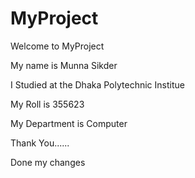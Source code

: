 # MyProject

Welcome to MyProject

My name is Munna Sikder

I Studied at the Dhaka Polytechnic Institue

My Roll is 355623

My Department is Computer

Thank You......

Done my changes
